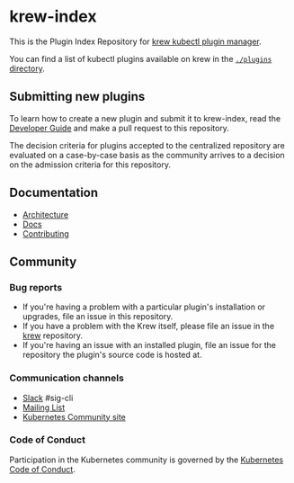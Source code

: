 # krew-index

This is the Plugin Index Repository for [krew kubectl plugin manager][krew].

[krew]: https://github.com/kuberntes-sigs/krew

You can find a list of kubectl plugins available on krew in the
[`./plugins` directory](./plugins).

## Submitting new plugins

To learn how to create a new plugin and submit it to krew-index, read the
[Developer Guide](https://github.com/kuberntes-sigs/krew/blob/master/docs/DEVELOPER_GUIDE.md)
and make a pull request to this repository.

The decision criteria for plugins accepted to the centralized repository are
evaluated on a case-by-case basis as the community arrives to a decision on
the admission criteria for this repository.

## Documentation

- [Architecture](https://github.com/kuberntes-sigs/krew/blob/master/docs/KREW_ARCHITECTURE.md)
- [Docs](https://github.com/kuberntes-sigs/krew/blob/master/docs/)
- [Contributing](./CONTRIBUTING.md)  

## Community

### Bug reports

* If you're having a problem with a particular plugin's installation or
  upgrades, file an issue in this repository.
* If you have a problem with the Krew itself, please file an
  issue in the [krew] repository.
* If you're having an issue with an installed plugin, file an issue for the
  repository the plugin's source code is hosted at.

### Communication channels

* [Slack](https://kubernetes.slack.com/messages/sig-cli) #sig-cli
* [Mailing List](https://groups.google.com/forum/#!forum/kubernetes-sig-cli)
* [Kubernetes Community site](http://kubernetes.io/community/)

### Code of Conduct

Participation in the Kubernetes community is governed by the [Kubernetes Code
of Conduct](https://github.com/kubernetes-sigs/kustomize/blob/master/code-of-conduct.md).

[index]:https://github.com/kubernetes-sigs/krew-index
